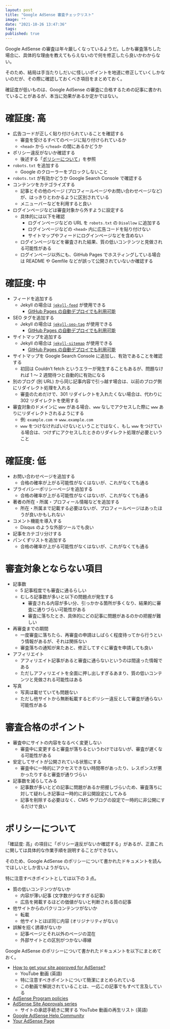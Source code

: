 ```yaml
---
layout: post
title: "Google AdSense 審査チェックリスト"
image: ""
date: "2021-10-26 13:47:36"
tags:
published: true
---
```


Google AdSense の審査は年々厳しくなっているようだ。しかも審査落ちした場合に、具体的な理由を教えてもらえないので何を修正したら良いかわからない。

そのため、結局は手当たりしだいに怪しいポイントを地道に修正していくしかないのだが、その際に確認しておくべき項目をまとめておく。

確証度が低いものは、Google AdSense の審査に合格するための記事に書かれていることがあるが、本当に効果があるか定かではない。

# 確証度: 高
* 広告コードが正しく貼り付けられていることを確認する
    * 審査を受けるすべてのページに貼り付けられているか
    * `<head>` から `</head>` の間にあるかどうか
* ポリシー違反がないか確認する
    * 後述する「[ポリシーについて](#ポリシーについて)」を参照
* `robots.txt` を追加する
    * Google のクローラーをブロックしないこと
* `robots.txt` が有効かどうか Google Search Console で確認する
* コンテンツをカテゴライズする
    * 記事とその他のページ (プロフィールページやお問い合わせページなど) が、はっきりとわかるように区別されている
    * メニューバーなどを利用すると良い
* ログインページなどは審査対象から外すように設定する
    * 具体的には以下を確認
        * ログインページなどの URL を `robots.txt` の `Disallow` に追加する
        * ログインページなどの `<head>` 内に広告コードを貼り付けない
        * サイトマップやフィードにログインページなどを含めない
    * ログインページなどを審査された結果、質の低いコンテンツと見做される可能性がある
    * ログインページ以外にも、GitHub Pages でホスティングしている場合は README や Gemfile などが誤って公開されていないか確認する

# 確証度: 中
* フィードを追加する
    * Jekyll の場合は [`jekyll-feed`](https://github.com/jekyll/jekyll-feed) が使用できる
        * [GitHub Pages の自動デプロイでも利用可能](https://pages.github.com/versions/)
* SEO タグを追加する
    * Jekyll の場合は [`jekyll-seo-tag`](https://github.com/jekyll/jekyll-seo-tag) が使用できる
        * [GitHub Pages の自動デプロイでも利用可能](https://pages.github.com/versions/)
* サイトマップを追加する
    * Jekyll の場合は [`jekyll-sitemap`](https://github.com/jekyll/jekyll-sitemap) が使用できる
        * [GitHub Pages の自動デプロイでも利用可能](https://pages.github.com/versions/)
* サイトマップを Google Search Console に追加し、有効であることを確認する
    * 初回は Couldn’t fetch というエラーが発生することもあるが、問題なければ 1 〜 2 週間待つと自動的に有効になる
* 別のブログ (別 URL) から同じ記事内容で引っ越す場合は、以前のブログ側にリダイレクト処理を入れる
    * 審査のためだけで、301 リダイレクトを入れたくない場合は、代わりに 302 リダイレクトを使用する
* 審査対象のドメインに `www` がある場合、`www` なしでアクセスした際に `www` ありにリダイレクトされるようにする
    * 例: `example.com` → `www.example.com`
    * `www` をつけなければいけないということではなく、もし `www` をつけている場合は、つけずにアクセスしたときのリダイレクト処理が必要ということ

# 確証度: 低
* お問い合わせページを追加する
    * 合格の確率が上がる可能性がなくはないが、これがなくても通る
* プライバシーポリシーページを追加する
    * 合格の確率が上がる可能性がなくはないが、これがなくても通る
* 著者の所在・所属・プロフィール情報などを追加する
    * 所在・所属まで記載する必要はないが、プロフィールページはあったほうが良いかもしれない
* コメント機能を導入する
    * Disqus のような外部ツールでも良い
* 記事をカテゴリ分けする
* パンくずリストを追加する
    * 合格の確率が上がる可能性がなくはないが、これがなくても通る

# 審査対象とならない項目
* 記事数
    * 5 記事程度でも審査に通るらしい
    * むしろ記事数が多いと以下の問題点が発生する
        * 審査される内容が多い分、引っかかる箇所が多くなり、結果的に審査に通りづらい可能性がある
        * 審査に落ちたとき、具体的にどの記事に問題があるのかの把握が難しい
* 再審査までの期間
    * 一度審査に落ちたら、再審査の申請はしばらく程度待ってから行うという情報があるが、それは関係ない
    * 審査落ちの通知が来たあと、修正してすぐに審査を申請しても良い
* アフィリエイト
    * アフィリエイト記事があると審査に通らないというのは間違った情報である
    * ただしアフィリエイトを全面に押し出しすぎるあまり、質の低いコンテンツと見做される可能性はある
* 写真
    * 写真は載せていても問題ない
    * ただし他サイトから無断転載するとポリシー違反として審査が通らない可能性がある

# 審査合格のポイント
* 審査中にサイトの内容をなるべく変更しない
    * 審査中に変更すると審査が落ちるというわけではないが、審査が遅くなる可能性がある
* 安定してサイトが公開されている状態にする
    * 審査中に一時的にアクセスできない時間帯があったり、レスポンスが悪かったりすると審査が通りづらい
* 記事数を減らしてみる
    * 記事数が多いとどの記事に問題があるか把握しづらいため、審査落ちに対して疑わしき記事は一時的に非公開設定にしてみる
    * 記事を削除する必要はなく、CMS やブログの設定で一時的に非公開にするだけで良い

# ポリシーについて
「確証度: 高」の項目に「ポリシー違反がないか確認する」があるが、正直これに関しては具体的な作業手順を説明することができない。

そのため、Google AdSense のポリシーについて書かれたドキュメントを読んでほしいとしか言いようがない。

特に注意すべきポイントとしては以下の 3 点。

* 質の低いコンテンツがないか
    * 内容が薄い記事 (文字数が少なすぎる記事)
    * 広告を掲載するほどの価値がないと判断される質の記事
* 他サイトからのパクリコンテンツがないか
    * 転載
    * 他サイトとほぼ同じ内容 (オリジナリティがない)
* 誤解を招く誘導がないか
    * 記事ページとそれ以外のページの混在
    * 外部サイトとの区別がつかない導線

Google AdSense のポリシーについて書かれたドキュメントを以下にまとめておく。

* [How to get your site approved for AdSense?](https://www.youtube.com/watch?v=lZUG0XGlZZY)
    * YouTube 動画 (英語)
    * 特に注意すべきポイントについて簡潔にまとめられている
    * この動画で解説されていることは、一応この記事でもすべて言及している
* [AdSense Program policies](https://support.google.com/adsense/answer/48182)
* [AdSense Site Approvals series](https://www.youtube.com/playlist?list=PLbAFD4oU9Ycr4j1pViNjkS82rhbF293H8)
    * サイトの承認手続きに関する YouTube 動画の再生リスト (英語)
* [Google AdSense Help Community](https://support.google.com/adsense/community)
* [Your AdSense Page](https://support.google.com/adsense/answer/10568458)
